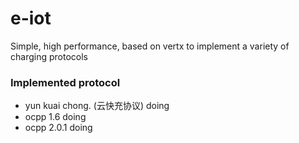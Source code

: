 # e-iot

Simple, high performance, based on vertx to implement a variety of charging protocols

### Implemented protocol

* yun kuai chong. (云快充协议)  doing
* ocpp 1.6  doing
* ocpp 2.0.1  doing


